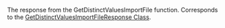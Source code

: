 The response from the GetDistinctValuesImportFile function. 
Corresponds to the [GetDistinctValuesImportFileResponse Class](https://msdn.microsoft.com/library/microsoft.crm.sdk.messages.getdistinctvaluesimportfileresponse.aspx).
